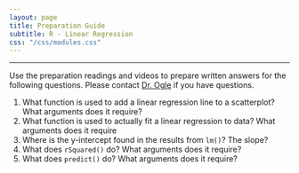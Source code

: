 ```yaml
---
layout: page
title: Preparation Guide
subtitle: R - Linear Regression
css: "/css/modules.css"
---
```


----

<div class="alert alert-warning">
Use the preparation readings and videos to prepare written answers for the following questions. Please contact <a href="mailto:dogle@northland.edu">Dr. Ogle</a> if you have questions.
</div>

1. What function is used to add a linear regression line to a scatterplot? What arguments does it require?
1. What function is used to actually fit a linear regression to data? What arguments does it require
1. Where is the y-intercept found in the results from `lm()`? The slope?
1. What does `rSquared()` do? What arguments does it require?
1. What does `predict()` do? What arguments does it require?

